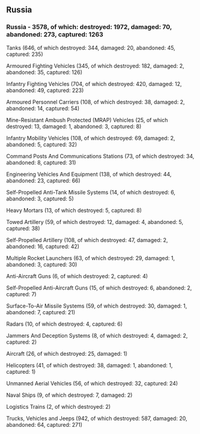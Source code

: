 
 
 ## Russia
 
 ### Russia - 3578, of which: destroyed: 1972, damaged: 70, abandoned: 273, captured: 1263

 

 

 Tanks (646, of which destroyed: 344, damaged: 20, abandoned: 45, captured: 235)

 Armoured Fighting Vehicles (345, of which destroyed: 182, damaged: 2, abandoned: 35, captured: 126)

 Infantry Fighting Vehicles (704, of which destroyed: 420, damaged: 12, abandoned: 49, captured: 223)

 Armoured Personnel Carriers (108, of which destroyed: 38, damaged: 2, abandoned: 14, captured: 54)

 Mine-Resistant Ambush Protected (MRAP) Vehicles (25, of which destroyed: 13, damaged: 1, abandoned: 3, captured: 8)

 Infantry Mobility Vehicles (108, of which destroyed: 69, damaged: 2, abandoned: 5, captured: 32)

 Command Posts And Communications Stations (73, of which destroyed: 34, abandoned: 8, captured: 31)

 Engineering Vehicles And Equipment (138, of which destroyed: 44, abandoned: 23, captured: 66)

 Self-Propelled Anti-Tank Missile Systems (14, of which destroyed: 6, abandoned: 3, captured: 5)

 Heavy Mortars (13, of which destroyed: 5, captured: 8)

 Towed Artillery (59, of which destroyed: 12, damaged: 4, abandoned: 5, captured: 38)

 Self-Propelled Artillery (108, of which destroyed: 47, damaged: 2, abandoned: 16, captured: 42)

 Multiple Rocket Launchers (63, of which destroyed: 29, damaged: 1, abandoned: 3, captured: 30)

 Anti-Aircraft Guns (6, of which destroyed: 2, captured: 4)

 Self-Propelled Anti-Aircraft Guns (15, of which destroyed: 6, abandoned: 2, captured: 7)

 Surface-To-Air Missile Systems (59, of which destroyed: 30, damaged: 1, abandoned: 7, captured: 21)

 Radars (10, of which destroyed: 4, captured: 6)

 Jammers And Deception Systems (8, of which destroyed: 4, damaged: 2, captured: 2)

 Aircraft (26, of which destroyed: 25, damaged: 1)

 Helicopters (41, of which destroyed: 38, damaged: 1, abandoned: 1, captured: 1)

 Unmanned Aerial Vehicles (56, of which destroyed: 32, captured: 24)

 Naval Ships (9, of which destroyed: 7, damaged: 2)

 Logistics Trains (2, of which destroyed: 2)

 Trucks, Vehicles and Jeeps (942, of which destroyed: 587, damaged: 20, abandoned: 64, captured: 271)

